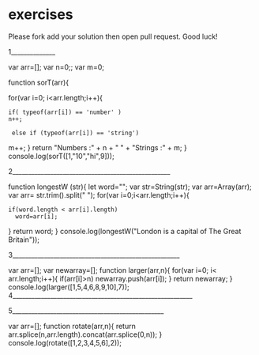# exercises

Please fork add your solution then open pull request.
Good luck!



1______________

var arr=[];
var n=0;;
 var m=0;

 function sorT(arr){
   
for(var i=0; i<arr.length;i++){
    
    if( typeof(arr[i]) == 'number' )
    n++;
    
     else if (typeof(arr[i]) == 'string')
   m++;
}
 return "Numbers :" + n + " " + "Strings :" + m;
}
console.log(sorT([1,"10","hi",9]));


2__________________________________________________

 function longestW (str){
    let word="";
    var str=String(str);
    var arr=Array(arr);
    var arr= str.trim().split(" ");
    for(var i=0;i<arr.length;i++){
       
    if(word.length < arr[i].length)
      word=arr[i];
     
   } 
  return word;
}
console.log(longestW("London is a capital of The Great Britain"));

3_____________________________________________________

 var arr=[];
 var newarray=[];
function larger(arr,n){
   for(var i=0; i< arr.length;i++){
       if(arr[i]>n)
       newarray.push(arr[i]);
   } 
   return newarray;
 }
 console.log(larger([1,5,4,6,8,9,10],7));
4_________________________________________________________














5________________________________________________

 var arr=[];
 function rotate(arr,n){
     return arr.splice(n,arr.length).concat(arr.splice(0,n));
 }
 console.log(rotate([1,2,3,4,5,6],2));

